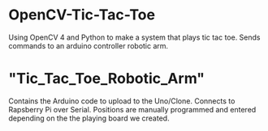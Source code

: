 # OpenCV-Tic-Tac-Toe
Using OpenCV 4 and Python to make a system that plays tic tac toe. Sends commands to an arduino controller robotic arm.

# "Tic_Tac_Toe_Robotic_Arm"
Contains the Arduino code to upload to the Uno/Clone. Connects to Rapsberry Pi over Serial.
Positions are manually programmed and entered depending on the the playing board we created.
